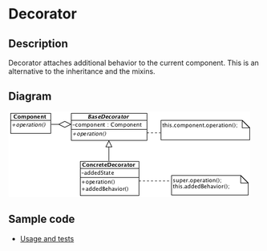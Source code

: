 # Decorator

## Description

Decorator attaches additional behavior to the current component. This is an alternative to the inheritance and the mixins.

## Diagram

![Decorator](decorator.png)

## Sample code

* [Usage and tests](./../../test/decorator-tests.js)